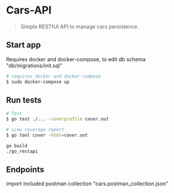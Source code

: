 # Cars-API

> Simple RESTfUl API to manage cars persistence. 

## Start app

Requires docker and docker-compose, to edit db schema "db/migrations/init.sql"

``` bash
# requires docker and docker-compose
$ sudo docker-compose up

```
## Run tests
``` bash
# Test
$ go test ./... -coverprofile cover.out

# view coverage report
$ go tool cover -html=cover.out
```

``` bash
go build
./go_restapi
```

## Endpoints
import included postman collection "cars.postman_collection.json"
